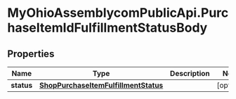 # MyOhioAssemblycomPublicApi.PurchaseItemIdFulfillmentStatusBody

## Properties
Name | Type | Description | Notes
------------ | ------------- | ------------- | -------------
**status** | [**ShopPurchaseItemFulfillmentStatus**](ShopPurchaseItemFulfillmentStatus.md) |  | [optional] 
